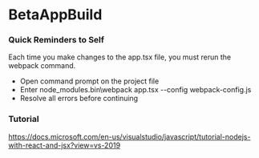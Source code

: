 # BetaAppBuild

### Quick Reminders to Self
Each time you make changes to the app.tsx file, you must rerun the webpack command.
* Open command prompt on the project file
* Enter node_modules\.bin\webpack app.tsx --config webpack-config.js
* Resolve all errors before continuing

### Tutorial
https://docs.microsoft.com/en-us/visualstudio/javascript/tutorial-nodejs-with-react-and-jsx?view=vs-2019


